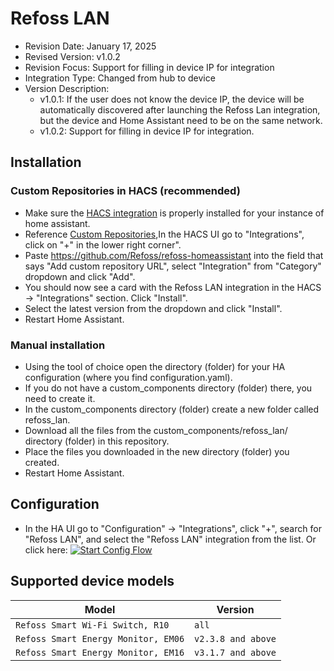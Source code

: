 # Refoss LAN

- Revision Date: January 17, 2025
- Revised Version: v1.0.2
- Revision Focus: Support for filling in device IP for integration
- Integration Type: Changed from hub to device
- Version Description:
  - v1.0.1: If the user does not know the device IP, the device will be automatically discovered after launching the Refoss Lan integration, but the device and Home Assistant need to be on the same network.
  - v1.0.2: Support for filling in device IP for integration.


## Installation

### Custom Repositories in HACS (recommended)
- Make sure the [HACS integration](https://hacs.xyz/) is properly installed for your instance of home assistant.
- Reference [Custom Repositories](https://hacs.xyz/docs/faq/custom_repositories),In the HACS UI go to "Integrations", click on "+" in the lower right corner".
- Paste https://github.com/Refoss/refoss-homeassistant into the field that says "Add custom repository URL", select "Integration" from "Category" dropdown and click "Add".
- You should now see a card with the Refoss LAN integration in the HACS -> "Integrations" section. Click "Install".
- Select the latest version from the dropdown and click "Install".
- Restart Home Assistant.

### Manual installation
- Using the tool of choice open the directory (folder) for your HA configuration (where you find configuration.yaml).
- If you do not have a custom_components directory (folder) there, you need to create it.
- In the custom_components directory (folder) create a new folder called refoss_lan.
- Download all the files from the custom_components/refoss_lan/ directory (folder) in this repository.
- Place the files you downloaded in the new directory (folder) you created.
- Restart Home Assistant.

## Configuration
- In the HA UI go to "Configuration" -> "Integrations", click "+", search for "Refoss LAN", and select the "Refoss LAN" integration from the list.
  Or click here: [![Start Config Flow](https://my.home-assistant.io/badges/config_flow_start.svg)](https://my.home-assistant.io/redirect/config_flow_start?domain=refoss_lan)

## Supported device models

| Model                               | Version            |             
|-------------------------------------|--------------------|
| `Refoss Smart Wi-Fi Switch, R10`    | `all`              |
| `Refoss Smart Energy Monitor, EM06` | `v2.3.8 and above` |
| `Refoss Smart Energy Monitor, EM16` | `v3.1.7 and above` |

